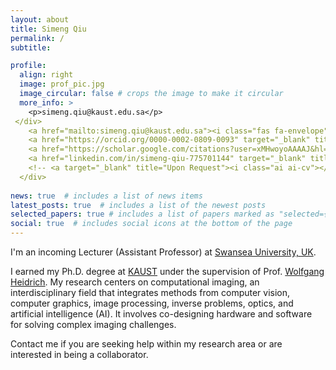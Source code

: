 ```yaml
---
layout: about
title: Simeng Qiu
permalink: /
subtitle:

profile:
  align: right
  image: prof_pic.jpg
  image_circular: false # crops the image to make it circular
  more_info: >
    <p>simeng.qiu@kaust.edu.sa</p>
 </div>
    <a href="mailto:simeng.qiu@kaust.edu.sa"><i class="fas fa-envelope"></i></a>
    <a href="https://orcid.org/0000-0002-0809-0093" target="_blank" title="ORCID"><i class="ai ai-orcid"></i></a>
    <a href="https://scholar.google.com/citations?user=xMHwoyoAAAAJ&hl=en" target="_blank" title="Google Scholar"><i class="ai ai-google-scholar-square"></i></a>
    <a href="linkedin.com/in/simeng-qiu-775701144" target="_blank" title="LinkedIn"><i class="fab fa-linkedin"></i></a>
    <!-- <a target="_blank" title="Upon Request"><i class="ai ai-cv"></i></a> -->
  </div>
  
news: true  # includes a list of news items
latest_posts: true  # includes a list of the newest posts
selected_papers: true # includes a list of papers marked as "selected={true}"
social: true  # includes social icons at the bottom of the page
---
```


I'm an incoming Lecturer (Assistant Professor) at [Swansea University, UK](https://www.swansea.ac.uk/). 

I earned my Ph.D. degree at [KAUST](https://www.kaust.edu.sa/en/) under the supervision of Prof. [Wolfgang Heidrich](https://vccimaging.org/People/heidriw/). My research centers on computational imaging, an interdisciplinary field that integrates methods from computer vision, computer graphics, image processing, inverse problems, optics, and artificial intelligence (AI). It involves co-designing hardware and software for solving complex imaging challenges.

Contact me if you are seeking help within my research area or are interested in being a collaborator.

